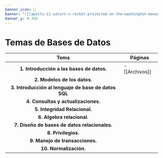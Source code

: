 ```yaml
---
banner_icon: 💠
banner: "![[apollo-11-saturn-v-rocket-projected-on-the-washington-monument_49321333448_o.jpg]]"
banner_y: 0.356
---
```


# Temas de Bases de Datos

|                         Tema                         | Páginas        |
|:----------------------------------------------------:| -------------- |
|      **1. Introducción a las bases de datos.**       | - [[Archivos]] |
|             **2. Modelos de los datos.**             |                |
| **3. Introducción al lenguaje de base de datos SQL** |                |
|         **4. Consultas y actualizaciones.**          |                |
|            **5. Integridad Relacional.**             |                |
|              **6. Algebra relacional.**              |                |
|    **7. Diseño de bases de datos relacionales.**     |                |
|                 **8. Privilegios.**                  |                |
|           **9. Manejo de transacciones.**            |                |
| **10. Normalización.**                                                     |                |
